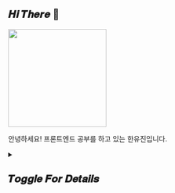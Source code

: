 

## 𝑯𝒊 𝑻𝒉𝒆𝒓𝒆  🐋

<img src="https://github.com/user-attachments/assets/fa691d81-4747-40cc-8693-385ac21b7cc0" height="200px"/>


안녕하세요! 프론트엔드 공부를 하고 있는 한유진입니다.


<details>
<summary><h2>𝑻𝒐𝒈𝒈𝒍𝒆 𝑭𝒐𝒓 𝑫𝒆𝒕𝒂𝒊𝒍𝒔</h2></summary>
<div markdown="1">

### 𝑺𝒕𝒂𝒄𝒌𝒔 
<table>
    <tr>
        <th>Language</th>
        <td><img src="https://img.shields.io/badge/JavaScript-f7df1e.svg?&style=for-the-badge&logo=JavaScript&logoColor=black"> <img src="https://img.shields.io/badge/TypeScript-3178C6?style=for-the-badge&logo=TypeScript&logoColor=white"> <img src="https://img.shields.io/badge/Dart-0175C2.svg?&style=for-the-badge&logo=Dart&logoColor=white"> <img src="https://img.shields.io/badge/Python-3776AB.svg?&style=for-the-badge&logo=Python&logoColor=white"></td>
    </tr>
     <tr>
        <th>Library & Framework</th>
        <td><img src="https://img.shields.io/badge/React-61dafb.svg?&style=for-the-badge&logo=React&logoColor=black"> <img src="https://img.shields.io/badge/Flutter-02569B.svg?&style=for-the-badge&logo=Flutter&logoColor=white"></td>
    </tr>
</table>

### 𝑷𝒓𝒐𝒋𝒆𝒄𝒕𝒔 

| **Project Name** | **Duration**         | **Used**                     | **Preview**                      | **Role**                |
|-------------------|----------------------|-------------------------------|-----------------------------------|-------------------------|
| BarunJasae        | 2024/04 ~ 2024/06   | HTML, CSS, JavaScript         | [Repository](https://github.com/cho4u4o/barunJasae) | Design, Frontend    |
| Saphy             | 2024/05 ~ 2024/10   | Flutter, Dart                 | [Repository](https://github.com/2024-Saphy)         | Design, App Developer |
| Kiryong           | 2024/09 ~ 2024/11   | React, JavaScript, EmotionCSS | [Service Site](https://www.kiryong.site/)          | Design, Frontend  |
| TeamPu            | 2024/11 ~ 2024/12   | React, JavaScript, TailwindCSS | [Service Site](https://team-pu.vercel.app/)     | Design, Frontend      |

### 𝑺𝒐𝒄𝒊𝒂𝒍
<a href="https://cho4u4o-loggages.vercel.app/">      
  <img src="https://img.shields.io/badge/Notion-000000.svg?&style=for-the-badge&logo=Notion&logoColor=white">
</a>
<a href="https://cho4u4o.tistory.com/">      
  <img src="https://img.shields.io/badge/Tistory-000000.svg?&style=for-the-badge&logo=Tistory&logoColor=white">
</a>

### 𝑺𝒕𝒂𝒕 
[![Solved.ac
프로필](http://mazassumnida.wtf/api/v2/generate_badge?boj=cho4u4o)](https://solved.ac/cho4u4o)

</div>
</details>



   



